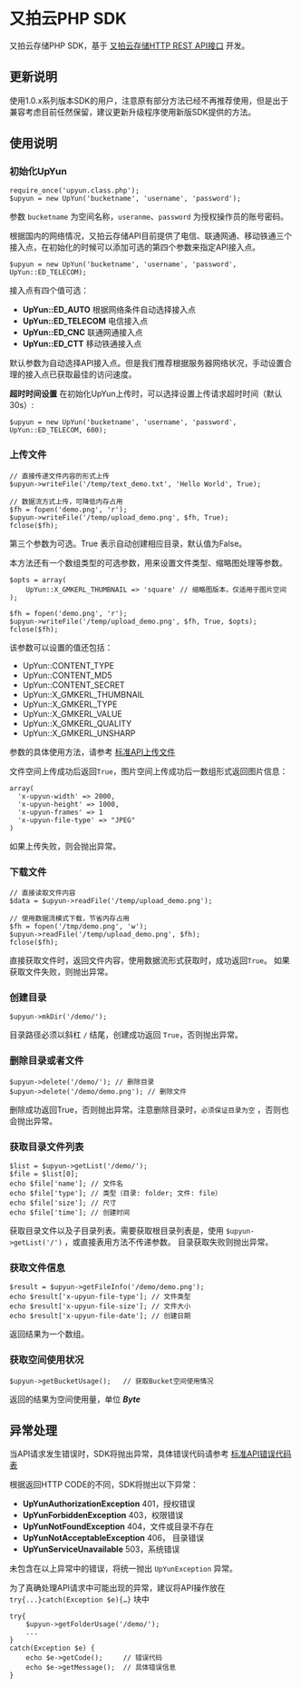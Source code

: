 # 又拍云PHP SDK

又拍云存储PHP SDK，基于 [又拍云存储HTTP REST API接口](http://wiki.upyun.com/index.php?title=HTTP_REST_API%E6%8E%A5%E5%8F%A3) 开发。

## 更新说明
使用1.0.x系列版本SDK的用户，注意原有部分方法已经不再推荐使用，但是出于兼容考虑目前任然保留，建议更新升级程序使用新版SDK提供的方法。

## 使用说明

### 初始化UpYun
````
require_once('upyun.class.php');
$upyun = new UpYun('bucketname', 'username', 'password');
````

参数 `bucketname` 为空间名称，`useranme`、`password` 为授权操作员的账号密码。

根据国内的网络情况，又拍云存储API目前提供了电信、联通网通、移动铁通三个接入点，在初始化的时候可以添加可选的第四个参数来指定API接入点。

````
$upyun = new UpYun('bucketname', 'username', 'password', UpYun::ED_TELECOM);
````

接入点有四个值可选：

* **UpYun::ED_AUTO** 根据网络条件自动选择接入点
* **UpYun::ED_TELECOM** 电信接入点
* **UpYun::ED_CNC** 联通网通接入点
* **UpYun::ED_CTT** 移动铁通接入点

默认参数为自动选择API接入点。但是我们推荐根据服务器网络状况，手动设置合理的接入点已获取最佳的访问速度。

**超时时间设置**
在初始化UpYun上传时，可以选择设置上传请求超时时间（默认30s）:
```
$upyun = new UpYun('bucketname', 'username', 'password', UpYun::ED_TELECOM, 600);
```

### 上传文件

````
// 直接传递文件内容的形式上传
$upyun->writeFile('/temp/text_demo.txt', 'Hello World', True);

// 数据流方式上传，可降低内存占用
$fh = fopen('demo.png', 'r');
$upyun->writeFile('/temp/upload_demo.png', $fh, True);
fclose($fh);
````
第三个参数为可选。True 表示自动创建相应目录，默认值为False。

本方法还有一个数组类型的可选参数，用来设置文件类型、缩略图处理等参数。

````
$opts = array(
	UpYun::X_GMKERL_THUMBNAIL => 'square' // 缩略图版本，仅适用于图片空间
);

$fh = fopen('demo.png', 'r');
$upyun->writeFile('/temp/upload_demo.png', $fh, True, $opts);
fclose($fh);
````
该参数可以设置的值还包括：

* UpYun::CONTENT_TYPE
* UpYun::CONTENT_MD5
* UpYun::CONTENT_SECRET
* UpYun::X_GMKERL_THUMBNAIL
* UpYun::X_GMKERL_TYPE
* UpYun::X_GMKERL_VALUE
* UpYun::X_GMKERL_QUALITY
* UpYun::X_GMKERL_UNSHARP

参数的具体使用方法，请参考 [标准API上传文件](http://wiki.upyun.com/index.php?title=%E6%A0%87%E5%87%86API%E4%B8%8A%E4%BC%A0%E6%96%87%E4%BB%B6)

文件空间上传成功后返回`True`，图片空间上传成功后一数组形式返回图片信息：

````
array(
  'x-upyun-width' => 2000,
  'x-upyun-height' => 1000,
  'x-upyun-frames' => 1
  'x-upyun-file-type' => "JPEG"
)
````
如果上传失败，则会抛出异常。

### 下载文件
````
// 直接读取文件内容
$data = $upyun->readFile('/temp/upload_demo.png');

// 使用数据流模式下载，节省内存占用
$fh = fopen('/tmp/demo.png', 'w');
$upyun->readFile('/temp/upload_demo.png', $fh);
fclose($fh);
````

直接获取文件时，返回文件内容，使用数据流形式获取时，成功返回`True`。
如果获取文件失败，则抛出异常。

### 创建目录
````
$upyun->mkDir('/demo/');
````
目录路径必须以斜杠 `/` 结尾，创建成功返回 `True`，否则抛出异常。

### 删除目录或者文件
````
$upyun->delete('/demo/'); // 删除目录
$upyun->delete('/demo/demo.png'); // 删除文件
````
删除成功返回True，否则抛出异常。注意删除目录时，`必须保证目录为空` ，否则也会抛出异常。

### 获取目录文件列表
````
$list = $upyun->getList('/demo/');
$file = $list[0];
echo $file['name'];	// 文件名
echo $file['type'];	// 类型（目录: folder; 文件: file）
echo $file['size'];	// 尺寸
echo $file['time'];	// 创建时间
````
获取目录文件以及子目录列表。需要获取根目录列表是，使用 `$upyun->getList('/')` ，或直接表用方法不传递参数。
目录获取失败则抛出异常。

### 获取文件信息
````
$result = $upyun->getFileInfo('/demo/demo.png');
echo $result['x-upyun-file-type']; // 文件类型
echo $result['x-upyun-file-size']; // 文件大小
echo $result['x-upyun-file-date']; // 创建日期
````
返回结果为一个数组。

### 获取空间使用状况
````
$upyun->getBucketUsage();	// 获取Bucket空间使用情况
````
返回的结果为空间使用量，单位 ***Byte***

## 异常处理
当API请求发生错误时，SDK将抛出异常，具体错误代码请参考 [标准API错误代码表](http://wiki.upyun.com/index.php?title=%E6%A0%87%E5%87%86API%E9%94%99%E8%AF%AF%E4%BB%A3%E7%A0%81%E8%A1%A8)

根据返回HTTP CODE的不同，SDK将抛出以下异常：

* **UpYunAuthorizationException** 401，授权错误
* **UpYunForbiddenException** 403，权限错误
* **UpYunNotFoundException** 404，文件或目录不存在
* **UpYunNotAcceptableException** 406， 目录错误
* **UpYunServiceUnavailable** 503，系统错误

未包含在以上异常中的错误，将统一抛出 `UpYunException` 异常。

为了真确处理API请求中可能出现的异常，建议将API操作放在`try{...}catch(Exception $e){…}` 块中

````
try{
	$upyun->getFolderUsage('/demo/');
	...
}
catch(Exception $e) {
	echo $e->getCode();		// 错误代码
	echo $e->getMessage();	// 具体错误信息
}
````
